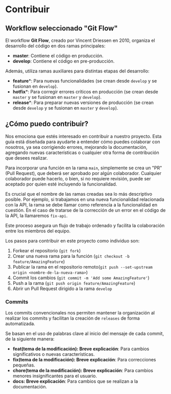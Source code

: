 # Contribuir

## Workflow seleccionado "Git Flow"  

El workflow **Git Flow**, creado por Vincent Driessen en 2010, organiza el desarrollo del código en dos ramas principales:  

- **master**: Contiene el código en producción.  
- **develop**: Contiene el código en pre-producción.  

Además, utiliza ramas auxiliares para distintas etapas del desarrollo:  

- **feature***: Para nuevas funcionalidades (se crean desde `develop` y se fusionan en `develop`).  
- **hotfix***: Para corregir errores críticos en producción (se crean desde `master` y se fusionan en `master` y `develop`).  
- **release***: Para preparar nuevas versiones de producción (se crean desde `develop` y se fusionan en `master` y `develop`).  


## ¿Cómo puedo contribuir?
Nos emociona que estés interesado en contribuir a nuestro proyecto. Esta guía está diseñada para ayudarte a entender cómo puedes colaborar con  nosotros, ya sea corrigiendo errores, mejorando la documentación,  agregando nuevas características o cualquier otra forma de contribución  que desees realizar.

Para incorporar una función en la rama `main`, simplemente se crea un "PR" (Pull Request), que deberá ser aprobado por algún colaborador. Cualquier colaborador puede hacerlo, o bien, si no requiere revisión, puede ser aceptado por quien esté incluyendo la funcionalidad.

Es crucial que el nombre de las ramas creadas sea lo más descriptivo posible. Por ejemplo, si trabajamos en una nueva funcionalidad relacionada con la API, la rama se debe llamar como referencia a la funcionalidad en cuestión. En el caso de tratarse de la corrección de un error en el código de la API, la llamaremos `fix-api`.

Este proceso asegura un flujo de trabajo ordenado y facilita la colaboración entre los miembros del equipo.

Los pasos para contribuir en este proyecto como individuo son:

1. Forkear el repositorio (`git fork`)
2. Crear una nueva rama para la función (`git checkout -b feature/AmazingFeature`)
3. Publicar la rama en el repositorio remoto(`git push --set-upstream origin <nombre-de-la-nueva-rama>`)
4. Commit los cambios (`git commit -m 'Add some AmazingFeature'`)
5. Push a la rama (`git push origin feature/AmazingFeature`)
6. Abrir un Pull Request dirigido a la rama `develop`

### Commits

Los commits convencionales nos permiten mantener la organización al realizar los commits y facilitan la creación de `releases` de forma automatizada.

Se basan en el uso de palabras clave al inicio del mensaje de cada commit, de la siguiente manera:

- **feat(tema de la modificación): Breve explicación**: Para cambios significativos o nuevas características.
- **fix(tema de la modificación): Breve explicación**: Para correcciones pequeñas.
- **chore(tema de la modificación): Breve explicación**: Para cambios menores insignificantes para el usuario.
- **docs: Breve explicación**: Para cambios que se realizan a la documentación.